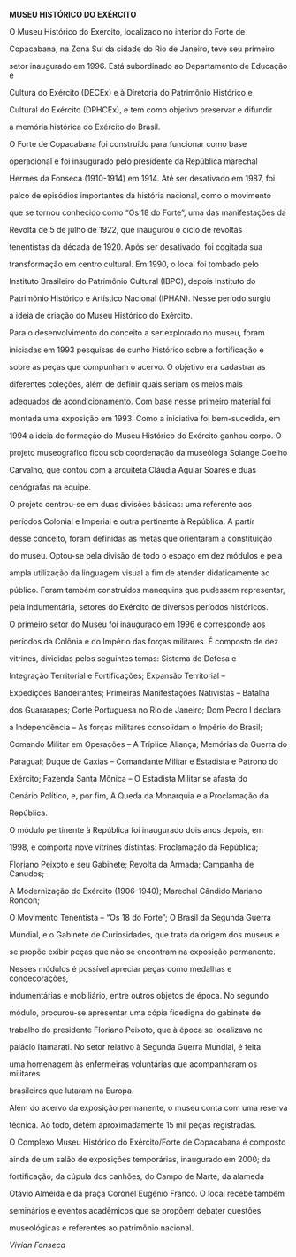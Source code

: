 **MUSEU HISTÓRICO DO EXÉRCITO**



O Museu Histórico do Exército, localizado no interior do Forte de

Copacabana, na Zona Sul da cidade do Rio de Janeiro, teve seu primeiro

setor inaugurado em 1996. Está subordinado ao Departamento de Educação e

Cultura do Exército (DECEx) e à Diretoria do Patrimônio Histórico e

Cultural do Exército (DPHCEx), e tem como objetivo preservar e difundir

a memória histórica do Exército do Brasil.



O Forte de Copacabana foi construído para funcionar como base

operacional e foi inaugurado pelo presidente da República marechal

Hermes da Fonseca (1910-1914) em 1914. Até ser desativado em 1987, foi

palco de episódios importantes da história nacional, como o movimento

que se tornou conhecido como “Os 18 do Forte”, uma das manifestações da

Revolta de 5 de julho de 1922, que inaugurou o ciclo de revoltas

tenentistas da década de 1920. Após ser desativado, foi cogitada sua

transformação em centro cultural. Em 1990, o local foi tombado pelo

Instituto Brasileiro do Patrimônio Cultural (IBPC), depois Instituto do

Patrimônio Histórico e Artístico Nacional (IPHAN). Nesse período surgiu

a ideia de criação do Museu Histórico do Exército.



Para o desenvolvimento do conceito a ser explorado no museu, foram

iniciadas em 1993 pesquisas de cunho histórico sobre a fortificação e

sobre as peças que compunham o acervo. O objetivo era cadastrar as

diferentes coleções, além de definir quais seriam os meios mais

adequados de acondicionamento. Com base nesse primeiro material foi

montada uma exposição em 1993. Como a iniciativa foi bem-sucedida, em

1994 a ideia de formação do Museu Histórico do Exército ganhou corpo. O

projeto museográfico ficou sob coordenação da museóloga Solange Coelho

Carvalho, que contou com a arquiteta Cláudia Aguiar Soares e duas

cenógrafas na equipe.



O projeto centrou-se em duas divisões básicas: uma referente aos

períodos Colonial e Imperial e outra pertinente à República. A partir

desse conceito, foram definidas as metas que orientaram a constituição

do museu. Optou-se pela divisão de todo o espaço em dez módulos e pela

ampla utilização da linguagem visual a fim de atender didaticamente ao

público. Foram também construídos manequins que pudessem representar,

pela indumentária, setores do Exército de diversos períodos históricos.



O primeiro setor do Museu foi inaugurado em 1996 e corresponde aos

períodos da Colônia e do Império das forças militares. É composto de dez

vitrines, divididas pelos seguintes temas: Sistema de Defesa e

Integração Territorial e Fortificações; Expansão Territorial –

Expedições Bandeirantes; Primeiras Manifestações Nativistas – Batalha

dos Guararapes; Corte Portuguesa no Rio de Janeiro; Dom Pedro I declara

a Independência – As forças militares consolidam o Império do Brasil;

Comando Militar em Operações – A Tríplice Aliança; Memórias da Guerra do

Paraguai; Duque de Caxias – Comandante Militar e Estadista e Patrono do

Exército; Fazenda Santa Mônica – O Estadista Militar se afasta do

Cenário Político, e, por fim, A Queda da Monarquia e a Proclamação da

República.



O módulo pertinente à República foi inaugurado dois anos depois, em

1998, e comporta nove vitrines distintas: Proclamação da República;

Floriano Peixoto e seu Gabinete; Revolta da Armada; Campanha de Canudos;

A Modernização do Exército (1906-1940); Marechal Cândido Mariano Rondon;

O Movimento Tenentista – “Os 18 do Forte”; O Brasil da Segunda Guerra

Mundial, e o Gabinete de Curiosidades, que trata da origem dos museus e

se propõe exibir peças que não se encontram na exposição permanente.

Nesses módulos é possível apreciar peças como medalhas e condecorações,

indumentárias e mobiliário, entre outros objetos de época. No segundo

módulo, procurou-se apresentar uma cópia fidedigna do gabinete de

trabalho do presidente Floriano Peixoto, que à época se localizava no

palácio Itamarati. No setor relativo à Segunda Guerra Mundial, é feita

uma homenagem às enfermeiras voluntárias que acompanharam os militares

brasileiros que lutaram na Europa.



Além do acervo da exposição permanente, o museu conta com uma reserva

técnica. Ao todo, detém aproximadamente 15 mil peças registradas.



O Complexo Museu Histórico do Exército/Forte de Copacabana é composto

ainda de um salão de exposições temporárias, inaugurado em 2000; da

fortificação; da cúpula dos canhões; do Campo de Marte; da alameda

Otávio Almeida e da praça Coronel Eugênio Franco. O local recebe também

seminários e eventos acadêmicos que se propõem debater questões

museológicas e referentes ao patrimônio nacional.



*Vivian Fonseca*



